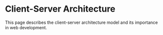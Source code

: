 # Client-Server Architecture

This page describes the client-server architecture model and its importance in web development.
